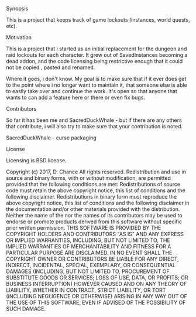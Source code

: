 Synopsis

This is a project that keeps track of game lockouts (instances, world quests, etc).

Motivation

This is a project that i started as an initial replacement for the dungeon and raid lockouts for each character.  It grew out of SavedInstances becoming a dead addon, and the code licensing being restrictive enough that it could not be copied , pasted and renamed.

Where it goes, i don't know.  My goal is to make sure that if it ever does get to the point where i no longer want to maintain it, that someone else is able to easily take over and continue the work.  It's open so that anyone that wants to can add a feature here or there or even fix bugs.

Contributors

So far it has been me and SacredDuckWhale - but if there are any others that contribute, i will also try to make sure that your contribution is noted.

SacredDuckWhale - curse packaging

License

Licensing is BSD license.

Copyright (c) 2017, D. Chance All rights reserved. Redistribution and use in source and binary forms, with or without modification, are permitted provided that the following conditions are met: Redistributions of source code must retain the above copyright notice, this list of conditions and the following disclaimer. Redistributions in binary form must reproduce the above copyright notice, this list of conditions and the following disclaimer in the documentation and/or other materials provided with the distribution. Neither the name of the <ORGANIZATION> nor the names of its contributors may be used to endorse or promote products derived from this software without specific prior written permission. THIS SOFTWARE IS PROVIDED BY THE COPYRIGHT HOLDERS AND CONTRIBUTORS "AS IS" AND ANY EXPRESS OR IMPLIED WARRANTIES, INCLUDING, BUT NOT LIMITED TO, THE IMPLIED WARRANTIES OF MERCHANTABILITY AND FITNESS FOR A PARTICULAR PURPOSE ARE DISCLAIMED. IN NO EVENT SHALL THE COPYRIGHT OWNER OR CONTRIBUTORS BE LIABLE FOR ANY DIRECT, INDIRECT, INCIDENTAL, SPECIAL, EXEMPLARY, OR CONSEQUENTIAL DAMAGES (INCLUDING, BUT NOT LIMITED TO, PROCUREMENT OF SUBSTITUTE GOODS OR SERVICES; LOSS OF USE, DATA, OR PROFITS; OR BUSINESS INTERRUPTION) HOWEVER CAUSED AND ON ANY THEORY OF LIABILITY, WHETHER IN CONTRACT, STRICT LIABILITY, OR TORT (INCLUDING NEGLIGENCE OR OTHERWISE) ARISING IN ANY WAY OUT OF THE USE OF THIS SOFTWARE, EVEN IF ADVISED OF THE POSSIBILITY OF SUCH DAMAGE.